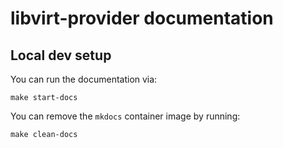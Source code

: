 # libvirt-provider documentation

## Local dev setup

You can run the documentation via:

```shell
make start-docs
```

You can remove the `mkdocs` container image by running:

```shell
make clean-docs
```